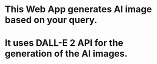 # This Web App generates AI image based on your query. 
# It uses DALL-E 2 API for the generation of the AI images.